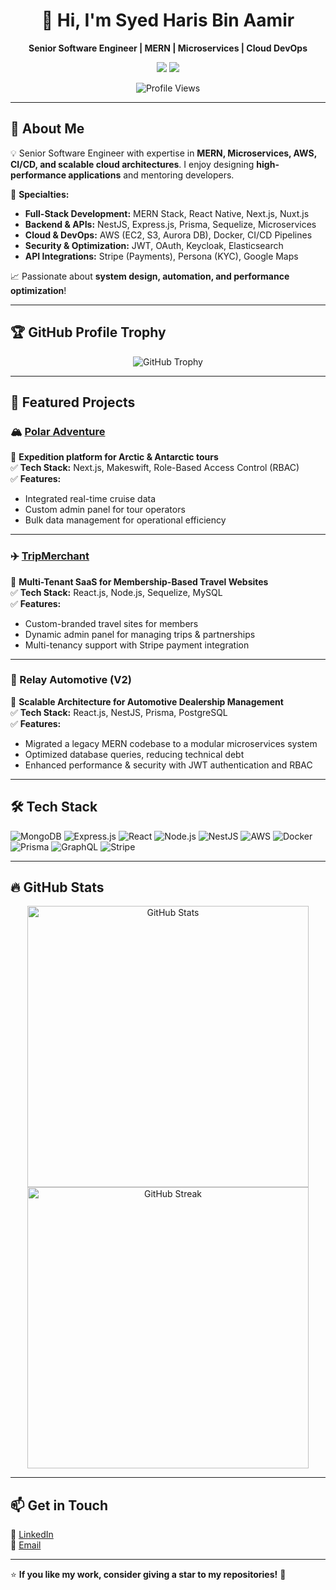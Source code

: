 <h1 align="center">👋 Hi, I'm Syed Haris Bin Aamir</h1>

<p align="center">
  <b>Senior Software Engineer | MERN | Microservices | Cloud DevOps</b>
</p>

<p align="center">
  <a href="https://www.linkedin.com/in/syed-haris-024295184"><img src="https://img.shields.io/badge/LinkedIn-SyedHaris-blue?style=flat-square&logo=linkedin"></a>
  <a href="mailto:sharisdev08@gmail.com"><img src="https://img.shields.io/badge/Email-sharisdev08%40gmail.com-red?style=flat-square&logo=gmail"></a>
</p>

<p align="center">
  <img src="https://komarev.com/ghpvc/?username=syedharis14&color=blue" alt="Profile Views">
</p>

---

## 🚀 About Me  
💡 Senior Software Engineer with expertise in **MERN, Microservices, AWS, CI/CD, and scalable cloud architectures**. I enjoy designing **high-performance applications** and mentoring developers.  

🎯 **Specialties:**  
- **Full-Stack Development:** MERN Stack, React Native, Next.js, Nuxt.js  
- **Backend & APIs:** NestJS, Express.js, Prisma, Sequelize, Microservices  
- **Cloud & DevOps:** AWS (EC2, S3, Aurora DB), Docker, CI/CD Pipelines  
- **Security & Optimization:** JWT, OAuth, Keycloak, Elasticsearch  
- **API Integrations:** Stripe (Payments), Persona (KYC), Google Maps  

📈 Passionate about **system design, automation, and performance optimization**!  

---

## 🏆 GitHub Profile Trophy  
<p align="center">
  <img src="https://github-profile-trophy.vercel.app/?username=syedharis14&theme=onedark&margin-w=15&row=2&column=4" alt="GitHub Trophy">
</p>

---

## 🌟 Featured Projects  

### 🏔️ [Polar Adventure](https://polaradventure.com/)
🚀 **Expedition platform for Arctic & Antarctic tours**  
✅ **Tech Stack:** Next.js, Makeswift, Role-Based Access Control (RBAC)  
✅ **Features:**  
- Integrated real-time cruise data  
- Custom admin panel for tour operators  
- Bulk data management for operational efficiency  

---

### ✈️ [TripMerchant](https://tripmerchant.com/)  
🚀 **Multi-Tenant SaaS for Membership-Based Travel Websites**  
✅ **Tech Stack:** React.js, Node.js, Sequelize, MySQL  
✅ **Features:**  
- Custom-branded travel sites for members  
- Dynamic admin panel for managing trips & partnerships  
- Multi-tenancy support with Stripe payment integration  

---

### 🚗 Relay Automotive (V2)  
🚀 **Scalable Architecture for Automotive Dealership Management**  
✅ **Tech Stack:** React.js, NestJS, Prisma, PostgreSQL  
✅ **Features:**  
- Migrated a legacy MERN codebase to a modular microservices system  
- Optimized database queries, reducing technical debt  
- Enhanced performance & security with JWT authentication and RBAC  

---

## 🛠️ Tech Stack  
![MongoDB](https://img.shields.io/badge/MongoDB-47A248?style=flat-square&logo=mongodb&logoColor=white)
![Express.js](https://img.shields.io/badge/Express.js-000000?style=flat-square&logo=express&logoColor=white)
![React](https://img.shields.io/badge/React-61DAFB?style=flat-square&logo=react&logoColor=black)
![Node.js](https://img.shields.io/badge/Node.js-43853D?style=flat-square&logo=node.js&logoColor=white)
![NestJS](https://img.shields.io/badge/NestJS-E0234E?style=flat-square&logo=nestjs&logoColor=white)
![AWS](https://img.shields.io/badge/AWS-FF9900?style=flat-square&logo=amazonaws&logoColor=white)
![Docker](https://img.shields.io/badge/Docker-2496ED?style=flat-square&logo=docker&logoColor=white)
![Prisma](https://img.shields.io/badge/Prisma-2D3748?style=flat-square&logo=prisma&logoColor=white)
![GraphQL](https://img.shields.io/badge/GraphQL-E10098?style=flat-square&logo=graphql&logoColor=white)
![Stripe](https://img.shields.io/badge/Stripe-008CDD?style=flat-square&logo=stripe&logoColor=white)

---

## 🔥 GitHub Stats  
<p align="center">
  <img src="https://github-readme-stats.vercel.app/api?username=syedharis14&show_icons=true&theme=tokyonight" alt="GitHub Stats" width="450">
  <img src="https://github-readme-streak-stats.herokuapp.com/?user=syedharis14&theme=tokyonight" alt="GitHub Streak" width="450">
</p>

---

## 📫 Get in Touch  
💼 [LinkedIn](https://www.linkedin.com/in/syed-haris-024295184)  
📧 [Email](mailto:sharisdev08@gmail.com)  

---
⭐ **If you like my work, consider giving a star to my repositories!** 🌟
